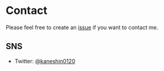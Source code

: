# Contact

Please feel free to create an [issue](https://github.com/kaneshin/contact/issues/new) if you want to contact me.

## SNS

- Twitter: [@kaneshin0120](https://twitter.com/kaneshin0120)

